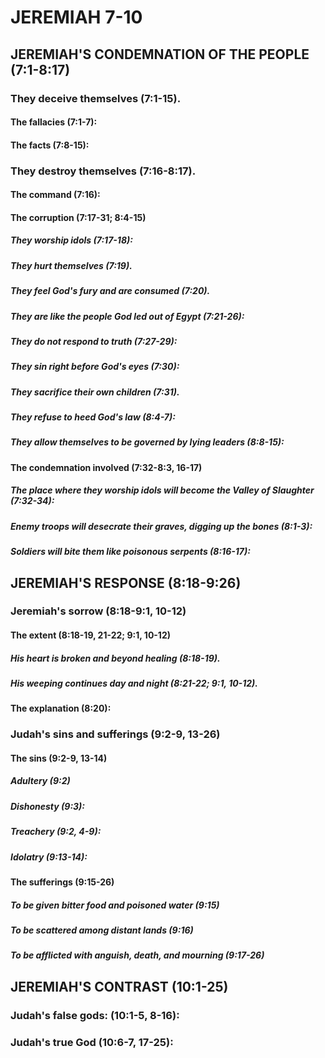 ---
---
# JEREMIAH 7-10 
## JEREMIAH\'S CONDEMNATION OF THE PEOPLE (7:1-8:17) 
###  They deceive themselves (7:1-15). 
####  The fallacies (7:1-7): 
####  The facts (7:8-15): 
###  They destroy themselves (7:16-8:17). 
####  The command (7:16): 
####  The corruption (7:17-31; 8:4-15) 
#####  They worship idols (7:17-18): 
#####  They hurt themselves (7:19). 
#####  They feel God\'s fury and are consumed (7:20). 
#####  They are like the people God led out of Egypt (7:21-26): 
#####  They do not respond to truth (7:27-29): 
#####  They sin right before God\'s eyes (7:30): 
#####  They sacrifice their own children (7:31). 
#####  They refuse to heed God\'s law (8:4-7): 
#####  They allow themselves to be governed by lying leaders (8:8-15): 
####  The condemnation involved (7:32-8:3, 16-17) 
#####  The place where they worship idols will become the Valley of Slaughter (7:32-34): 
#####  Enemy troops will desecrate their graves, digging up the bones (8:1-3): 
#####  Soldiers will bite them like poisonous serpents (8:16-17): 
## JEREMIAH\'S RESPONSE (8:18-9:26) 
###  Jeremiah\'s sorrow (8:18-9:1, 10-12) 
####  The extent (8:18-19, 21-22; 9:1, 10-12) 
#####  His heart is broken and beyond healing (8:18-19). 
#####  His weeping continues day and night (8:21-22; 9:1, 10-12). 
####  The explanation (8:20): 
###  Judah\'s sins and sufferings (9:2-9, 13-26) 
####  The sins (9:2-9, 13-14) 
#####  Adultery (9:2) 
#####  Dishonesty (9:3): 
#####  Treachery (9:2, 4-9): 
#####  Idolatry (9:13-14): 
####  The sufferings (9:15-26) 
#####  To be given bitter food and poisoned water (9:15) 
#####  To be scattered among distant lands (9:16) 
#####  To be afflicted with anguish, death, and mourning (9:17-26) 
## JEREMIAH\'S CONTRAST (10:1-25) 
###  Judah\'s false gods: (10:1-5, 8-16): 
###  Judah\'s true God (10:6-7, 17-25): 
